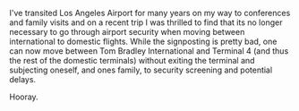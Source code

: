 <!--
.. title: Travelling through LAX just became a lot easier
.. slug: travelling-through-lax-just-became-a-lot-easier
.. date: 2016/07/21 16:39:00
.. tags:
.. spellcheck_exceptions: Los,Angeles
.. is_orphan: False
.. link:
.. description:
-->

I've transited Los Angeles Airport for many years on my way to conferences and family visits and on a recent trip I was thrilled to find that its no longer necessary to go through airport security when moving between international to domestic flights. While the signposting is pretty bad, one can now move between Tom Bradley International and Terminal 4 (and thus the rest of the domestic terminals) without exiting the terminal and subjecting oneself, and ones family, to security screening and potential delays.

Hooray.
